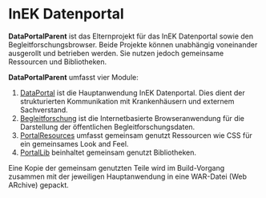 # InEK Datenportal

**DataPortalParent** ist das Elternprojekt für das InEK Datenportal sowie den Begleitforschungsbrowser. 
Beide Projekte können unabhängig voneinander ausgerollt und betrieben werden.
Sie nutzen jedoch gemeinsame Ressourcen und Bibliotheken.

**DataPortalParent** umfasst vier Module:

1. [DataPortal](DataPortal/src/site/markdown/DataPortal.md) ist die Hauptanwendung InEK Datenportal. Dies dient der strukturierten Kommunikation mit Krankenhäusern und externem Sachverstand.
2. [Begleitforschung](Begleitforschung/src/site/Begleitforschung.md) ist die Internetbasierte Browseranwendung für die Darstellung der öffentlichen Begleitforschungsdaten.
3. [PortalResources](PortalResources/src/site/PortalResources.md) umfasst gemeinsam genutzt Ressourcen wie CSS für ein gemeinsames Look and Feel.
4. [PortalLib](PortalLib/src/site/PortalLib.md) beinhaltet gemeinsam genutzt Bibliotheken.

Eine Kopie der gemeinsam genutzten Teile wird im Build-Vorgang zusammen mit der jeweiligen Hauptanwendung in eine WAR-Datei (Web ARchive) gepackt.



